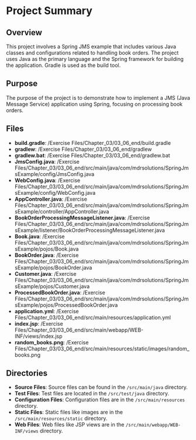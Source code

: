 # Project Summary

## Overview
This project involves a Spring JMS example that includes various Java classes and configurations related to handling book orders. The project uses Java as the primary language and the Spring framework for building the application. Gradle is used as the build tool.

## Purpose
The purpose of the project is to demonstrate how to implement a JMS (Java Message Service) application using Spring, focusing on processing book orders.

## Files
- **build.gradle**: /Exercise Files/Chapter_03/03_06_end/build.gradle
- **gradlew**: /Exercise Files/Chapter_03/03_06_end/gradlew
- **gradlew.bat**: /Exercise Files/Chapter_03/03_06_end/gradlew.bat
- **JmsConfig.java**: /Exercise Files/Chapter_03/03_06_end/src/main/java/com/mdrsolutions/SpringJmsExample/config/JmsConfig.java
- **WebConfig.java**: /Exercise Files/Chapter_03/03_06_end/src/main/java/com/mdrsolutions/SpringJmsExample/config/WebConfig.java
- **AppController.java**: /Exercise Files/Chapter_03/03_06_end/src/main/java/com/mdrsolutions/SpringJmsExample/controller/AppController.java
- **BookOrderProcessingMessageListener.java**: /Exercise Files/Chapter_03/03_06_end/src/main/java/com/mdrsolutions/SpringJmsExample/listener/BookOrderProcessingMessageListener.java
- **Book.java**: /Exercise Files/Chapter_03/03_06_end/src/main/java/com/mdrsolutions/SpringJmsExample/pojos/Book.java
- **BookOrder.java**: /Exercise Files/Chapter_03/03_06_end/src/main/java/com/mdrsolutions/SpringJmsExample/pojos/BookOrder.java
- **Customer.java**: /Exercise Files/Chapter_03/03_06_end/src/main/java/com/mdrsolutions/SpringJmsExample/pojos/Customer.java
- **ProcessedBookOrder.java**: /Exercise Files/Chapter_03/03_06_end/src/main/java/com/mdrsolutions/SpringJmsExample/pojos/ProcessedBookOrder.java
- **application.yml**: /Exercise Files/Chapter_03/03_06_end/src/main/resources/application.yml
- **index.jsp**: /Exercise Files/Chapter_03/03_06_end/src/main/webapp/WEB-INF/views/index.jsp
- **random_books.png**: /Exercise Files/Chapter_03/03_06_end/src/main/resources/static/images/random_books.png

## Directories
- **Source Files**: Source files can be found in the `/src/main/java` directory.
- **Test Files**: Test files are located in the `/src/test/java` directory.
- **Configuration Files**: Configuration files are in the `/src/main/resources` directory.
- **Static Files**: Static files like images are in the `/src/main/resources/static` directory.
- **Web Files**: Web files like JSP views are in the `/src/main/webapp/WEB-INF/views` directory.